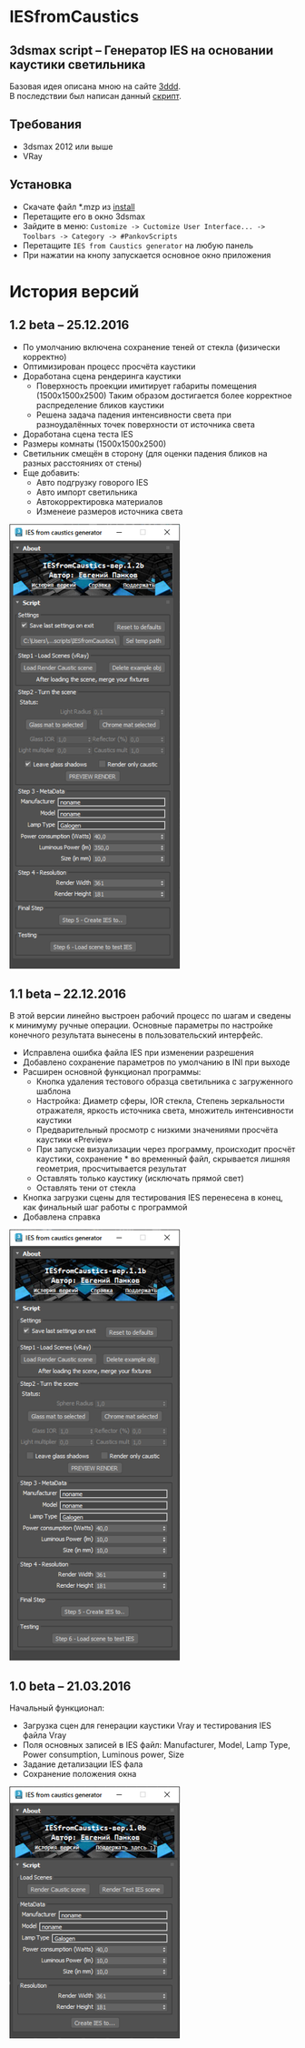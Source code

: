 # IESfromCaustics
## 3dsmax script – Генератор IES на основании каустики светильника

Базовая идея описана мною на сайте [3ddd](https://3ddd.ru/blog/post/ies_dlia_nakladnykh_tochiechnykh_svietil_nikov_na_osnovie_sfierichieskoi_proiektsii_kaustiki).  
В последствии был написан данный [скрипт](https://3ddd.ru/blog/post/skript_dlia_sozdaniia_ies_dlia_vstroiennykh_svietil_nikov_na_osnovie_sfierichieskoi_proiektsii_kaustiki).

## Требования
* 3dsmax 2012 или выше
* VRay

## Установка
* Скачате файл *.mzp из [install](./install/)
* Перетащите его в окно 3dsmax
* Зайдите в меню: ```Customize -> Cuctomize User Interface... -> Toolbars -> Category -> #PankovScripts```
* Перетащите ```IES from Caustics generator``` на любую панель
* При нажатии на кнопу запускается основное окно приложения


# История версий

## 1.2 beta – 25.12.2016

* По умолчанию включена сохранение теней от стекла (физически корректно)
* Оптимизирован процесс просчёта каустики
* Доработана сцена рендеринга каустики
    * Поверхность проекции имитирует габариты помещения (1500х1500х2500) Таким образом достигается более корректное распределение бликов каустики
    * Решена задача падения интенсивности света при разноудалённых точек поверхности от источника света
* Доработана сцена теста IES
* Размеры комнаты (1500х1500х2500)
* Светильник смещён в сторону (для оценки падения бликов на разных расстояниях от стены)
* Еще добавить:
    * Авто подгрузку говорого IES
    * Авто импорт светильника
    * Автокорректировка материалов
    * Изменеие размеров источника света

<img src="./docs/v1.2b/v1.2b main window.png" alt="main window" width="300"/>

## 1.1 beta – 22.12.2016

В этой версии линейно выстроен рабочий процесс по шагам и сведены к минимуму ручные операции.
Основные параметры по настройке конечного результата вынесены в пользовательский интерфейс.

* Исправлена ошибка файла IES при изменении разрешения
* Добавлено сохранение параметров по умолчанию в INI при выходе
* Расширен основной функционал программы:
    * Кнопка удаления тестового образца светильника с загруженного шаблона
    * Настройка: Диаметр сферы, IOR стекла, Степень зеркальности отражателя, яркость источника света, множитель интенсивности каустики
    * Предварительный просмотр с низкими значениями просчёта каустики «Preview»
    * При запуске визуализации через программу, происходит просчёт каустики, сохранение * во временный файл, скрывается лишняя геометрия, просчитывается результат
    * Оставлять только каустику (исключать прямой свет)
    * Оставлять тени от стекла
* Кнопка загрузки сцены для тестирования IES перенесена в конец, как финальный шаг работы с программой
* Добавлена справка

<img src="./docs/v1.1b/v1.1b main window.png" alt="main window" width="300"/>

## 1.0 beta – 21.03.2016
Начальный функционал:
* Загрузка сцен для генерации каустики Vray и тестирования IES файла Vray
* Поля основных записей в IES файл: Manufacturer, Model, Lamp Type, Power consumption, Luminous power, Size
* Задание детализации IES фала
* Сохранение положения окна

<img src="./docs/v1.0b/v1.0b main window.png" alt="main window" width="300"/>